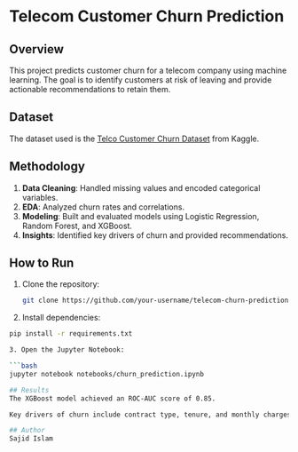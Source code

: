 # Telecom Customer Churn Prediction

## Overview
This project predicts customer churn for a telecom company using machine learning. The goal is to identify customers at risk of leaving and provide actionable recommendations to retain them.

## Dataset
The dataset used is the [Telco Customer Churn Dataset](https://www.kaggle.com/blastchar/telco-customer-churn) from Kaggle.

## Methodology
1. **Data Cleaning**: Handled missing values and encoded categorical variables.
2. **EDA**: Analyzed churn rates and correlations.
3. **Modeling**: Built and evaluated models using Logistic Regression, Random Forest, and XGBoost.
4. **Insights**: Identified key drivers of churn and provided recommendations.

## How to Run
1. Clone the repository:
   ```bash
   git clone https://github.com/your-username/telecom-churn-prediction.git

2.  Install dependencies:

   ```bash
   pip install -r requirements.txt

3. Open the Jupyter Notebook:

   ```bash
   jupyter notebook notebooks/churn_prediction.ipynb

## Results
The XGBoost model achieved an ROC-AUC score of 0.85.

Key drivers of churn include contract type, tenure, and monthly charges.

## Author
Sajid Islam